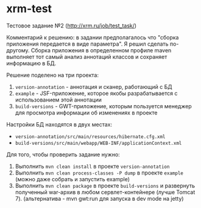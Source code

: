 xrm-test
========
Тестовое задание №2 (http://xrm.ru/job/test_task/)

Комментарий к решению: в задании предполагалось что "сборка приложения передается в виде параметра". Я решил сделать по-другому.
Сборка приложения в определенном профиле maven выполняет тот самый анализ аннотаций классов и сохраняет информацию в БД.

Решение поделено на три проекта:

1. `version-annotation` - аннотация и сканер, работающий с БД
2. `example` - JSF-приложение, которое якобы разрабатывается с использованием этой аннотации
3. `build-versions` - GWT-приложение, которым пользуется менеджер для просмотра информации об изменениях в проекте

Настройки БД находятся в двух местах: 
- `version-annotation/src/main/resources/hibernate.cfg.xml`
- `build-versions/src/main/webapp/WEB-INF/applicationContext.xml`

Для того, чтобы проверить задание нужно:

1. Выполнить `mvn clean install` в проекте `version-annotation`
2. Выполнить `mvn clean process-classes -P dump` в проекте `example` (можно даже собрать и запустить example)
3. Выполнить `mvn clean package` в проекте `build-versions` и развернуть полученный war-архив в любом сервлет-контейнере (лучше Tomcat 7). (альтернатива - mvn gwt:run для запуска в dev mode на jetty)

